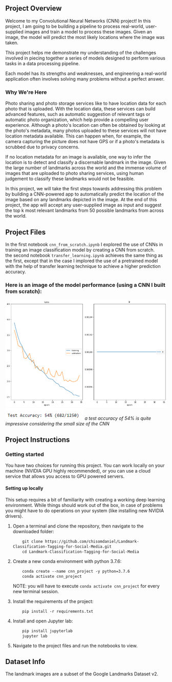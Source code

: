 ## Project Overview

Welcome to my Convolutional Neural Networks (CNN) project!
In this project, I am going to be building a pipeline to process real-world, user-supplied images and train a model to process these images.
Given an image, the model will predict the most likely locations where the image was taken.

This project helps me demonstrate my understanding of the challenges involved in piecing together a series of models designed to perform various tasks in a data processing pipeline. 

Each model has its strengths and weaknesses, and engineering a real-world application often involves solving many problems without a perfect answer.

### Why We're Here

Photo sharing and photo storage services like to have location data for each photo that is uploaded. With the location data, these services can build advanced features, such as automatic suggestion of relevant tags or automatic photo organization, which help provide a compelling user experience. Although a photo's location can often be obtained by looking at the photo's metadata, many photos uploaded to these services will not have location metadata available. This can happen when, for example, the camera capturing the picture does not have GPS or if a photo's metadata is scrubbed due to privacy concerns.

If no location metadata for an image is available, one way to infer the location is to detect and classify a discernable landmark in the image. Given the large number of landmarks across the world and the immense volume of images that are uploaded to photo sharing services, using human judgement to classify these landmarks would not be feasible.

In this project, we will take the first steps towards addressing this problem by building a CNN-powered app to automatically predict the location of the image based on any landmarks depicted in the image. At the end of this project, the app will accept any user-supplied image as input and suggest the top k most relevant landmarks from 50 possible landmarks from across the world.

## Project Files
In the first notebook `cnn_from_scratch.ipynb` I explored the use of CNNs in training an image classification model by creating a CNN from scratch.  
the second notebook `transfer_learning.ipynb` achieves the same thing as the first, except that in the case I implored the use of a pretrained model with the help of transfer learning technique to achieve a higher prediction accuracy.

### Here is an image of the model performance (using a CNN I built from scratch):
![model-performance](./static_images/download.png)
![performance-value](./static_images/accuracy.png)
_a test accuracy of 54% is quite impressive considering the small size of the CNN_

## Project Instructions

### Getting started

You have two choices for running this project. You can work locally on your machine (NVIDIA GPU highly recommended), or you can use a cloud service that allows you access to GPU powered servers.

#### Setting up locally

This setup requires a bit of familiarity with creating a working deep learning environment. While things should work out of the box, in case of problems you might have to do operations on your system (like installing new NVIDIA drivers).

1. Open a terminal and clone the repository, then navigate to the downloaded folder:
	
	```	
		git clone https://github.com/chisomdaniel/Landmark-Classification-Tagging-for-Social-Media.git
		cd Landmark-Classification-Tagging-for-Social-Media
	```
    
2. Create a new conda environment with python 3.7.6:

    ```
        conda create --name cnn_project -y python=3.7.6
        conda activate cnn_project
    ```
    
    NOTE: you will have to execute `conda activate cnn_project` for every new terminal session.
    
3. Install the requirements of the project:

    ```
        pip install -r requirements.txt
    ```

4. Install and open Jupyter lab:
	
	```
        pip install jupyterlab
		jupyter lab
	```
  
5. Navigate to the project files and run the notebooks to view.


## Dataset Info

The landmark images are a subset of the Google Landmarks Dataset v2.
